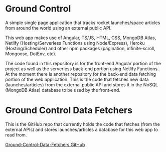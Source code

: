 # Ground Control
A simple single page application that tracks rocket launches/space articles from around the world using an external public API.

This web app makes use of Angular, TS/JS, HTML, CSS, MongoDB Atlas, Netlify (Hosting/Serverless Functions using Node/Express), Heroku (Hosting/Scheduler) and other npm packages (pagination, infinite-scroll, Mongoose, DotEnv, etc).

The code found in this repository is for the front-end Angular portion of the project as well as the serverless back-end portion using Netlify Functions.
At the moment there is another repository for the back-end data fetching portion of the web application. This is the code that fetches new data (launches/articles) from the external public API and stores it in the NoSQL (MongoDB Atlas) database to be used by the front-end.

# Ground Control Data Fetchers
This is the GitHub repo that currently holds the code that fetches (from the external APIs) and stores launches/articles a database for this web app to read from.

[Ground-Control-Data-Fetchers GitHub](https://github.com/Bradyac/ground-control-data-fetchers)

